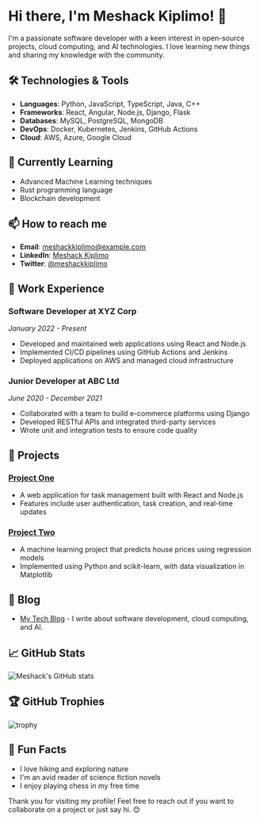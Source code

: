 # Hi there, I'm Meshack Kiplimo! 👋

I'm a passionate software developer with a keen interest in open-source projects, cloud computing, and AI technologies. I love learning new things and sharing my knowledge with the community.

## 🛠️ Technologies & Tools

- **Languages**: Python, JavaScript, TypeScript, Java, C++
- **Frameworks**: React, Angular, Node.js, Django, Flask
- **Databases**: MySQL, PostgreSQL, MongoDB
- **DevOps**: Docker, Kubernetes, Jenkins, GitHub Actions
- **Cloud**: AWS, Azure, Google Cloud

## 🌱 Currently Learning

- Advanced Machine Learning techniques
- Rust programming language
- Blockchain development

## 📫 How to reach me

- **Email**: meshackkiplimo@example.com
- **LinkedIn**: [Meshack Kiplimo](https://www.linkedin.com/in/meshackkiplimo/)
- **Twitter**: [@meshackkiplimo](https://twitter.com/meshackkiplimo)

## 💼 Work Experience

### Software Developer at XYZ Corp
*January 2022 - Present*
- Developed and maintained web applications using React and Node.js
- Implemented CI/CD pipelines using GitHub Actions and Jenkins
- Deployed applications on AWS and managed cloud infrastructure

### Junior Developer at ABC Ltd
*June 2020 - December 2021*
- Collaborated with a team to build e-commerce platforms using Django
- Developed RESTful APIs and integrated third-party services
- Wrote unit and integration tests to ensure code quality

## 🌟 Projects

### [Project One](https://github.com/meshackkiplimo/project-one)
- A web application for task management built with React and Node.js
- Features include user authentication, task creation, and real-time updates

### [Project Two](https://github.com/meshackkiplimo/project-two)
- A machine learning project that predicts house prices using regression models
- Implemented using Python and scikit-learn, with data visualization in Matplotlib

## 📝 Blog

- [My Tech Blog](https://meshackkiplimo.blog) - I write about software development, cloud computing, and AI.

## 📈 GitHub Stats

![Meshack's GitHub stats](https://github-readme-stats.vercel.app/api?username=meshackkiplimo&show_icons=true&theme=radical)

## 🏆 GitHub Trophies

![trophy](https://github-profile-trophy.vercel.app/?username=meshackkiplimo&theme=onedark)

## 🎯 Fun Facts

- I love hiking and exploring nature
- I'm an avid reader of science fiction novels
- I enjoy playing chess in my free time

Thank you for visiting my profile! Feel free to reach out if you want to collaborate on a project or just say hi. 😊
